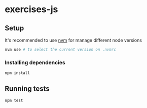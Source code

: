 # exercises-js

## Setup

It's recommended to use [nvm](https://github.com/nvm-sh/nvm) for manage different node versions

```bash
nvm use # to select the current version on .nvmrc
```

### Installing dependencies

```bash
npm install
```

## Running tests

```bash
npm test
```

